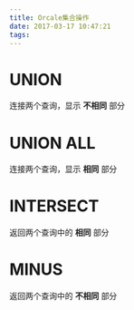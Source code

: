 ```yaml
---
title: Orcale集合操作
date: 2017-03-17 10:47:21
tags:
---
```


# UNION
连接两个查询，显示 **不相同** 部分

# UNION ALL
连接两个查询，显示 **相同** 部分

# INTERSECT
返回两个查询中的 **相同** 部分

# MINUS
返回两个查询中的 **不相同** 部分
 
